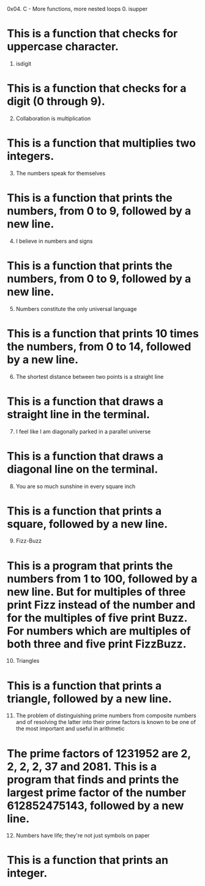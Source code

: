 0x04. C - More functions, more nested loops
0. isupper
# This is a function that checks for uppercase character.
1. isdigit
# This is a function that checks for a digit (0 through 9).
2. Collaboration is multiplication
# This is a function that multiplies two integers.
3. The numbers speak for themselves
# This is a function that prints the numbers, from 0 to 9, followed by a new line.
4. I believe in numbers and signs
# This is a function that prints the numbers, from 0 to 9, followed by a new line.
5. Numbers constitute the only universal language
# This is a function that prints 10 times the numbers, from 0 to 14, followed by a new line.
6. The shortest distance between two points is a straight line
# This is a function that draws a straight line in the terminal.
7. I feel like I am diagonally parked in a parallel universe
# This is a function that draws a diagonal line on the terminal.
8. You are so much sunshine in every square inch
# This is a function that prints a square, followed by a new line.
9. Fizz-Buzz
# This is a program that prints the numbers from 1 to 100, followed by a new line. But for multiples of three print Fizz instead of the number and for the multiples of five print Buzz. For numbers which are multiples of both three and five print FizzBuzz.
10. Triangles
# This is a function that prints a triangle, followed by a new line.
11. The problem of distinguishing prime numbers from composite numbers and of resolving the latter into their prime factors is known to be one of the most important and useful in arithmetic
# The prime factors of 1231952 are 2, 2, 2, 2, 37 and 2081. This is a program that finds and prints the largest prime factor of the number 612852475143, followed by a new line.
12. Numbers have life; they're not just symbols on paper
# This is a function that prints an integer.
